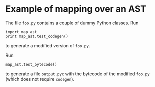 Example of mapping over an AST
=======

The file `foo.py` contains a couple of dummy Python classes. Run

    import map_ast
    print map_ast.test_codegen()
    
to generate a modified version of `foo.py`.

Run

    map_ast.test_bytecode()
    
to generate a file `output.pyc` with the bytecode of the modified `foo.py` (which does not require `codegen`).
